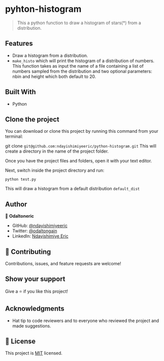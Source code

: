 # pyhton-histogram

> This a python function to draw a histogram of stars(\*) from a distribution.

## Features

- Draw a histogram from a distribution.
- `make_histo` which will print the histogram of a distribution of numbers. This function takes as input the name of a file containing a list of numbers sampled from the distribution and two optional parameters: nbin and height which both default to 20.

## Built With

- Python

## Clone the project

You can download or clone this project by running this command from your terminal:

git clone `git@github.com:ndayishimiyeeric/python-histogram.git`
This will create a directory in the name of the project folder.

Once you have the project files and folders, open it with your text editor.

Next, switch inside the project directory and run:

```
python test.py
```

This will draw a histogram from a default distribution `default_dist`

## Author

👤 **Odaltoneric**

- GitHub: [@ndayishimiyeeric](https://github.com/ndayishimiyeeric)
- Twitter: [@odaltongain](https://twitter.com/odaltongain)
- LinkedIn: [Ndayishimiye Eric](https://linkedin.com/in/nderic)

## 🤝 Contributing

Contributions, issues, and feature requests are welcome!

## Show your support

Give a ⭐️ if you like this project!

## Acknowledgments

- Hat tip to code reviewers and to everyone who reviewed the project and made suggestions.

## 📝 License

This project is [MIT](./LICENSE) licensed.
